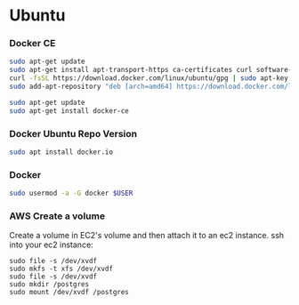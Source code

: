 # Ubuntu #

### Docker CE ###

```sh
sudo apt-get update
sudo apt-get install apt-transport-https ca-certificates curl software-properties-common
curl -fsSL https://download.docker.com/linux/ubuntu/gpg | sudo apt-key add -
sudo add-apt-repository "deb [arch=amd64] https://download.docker.com/linux/ubuntu $(lsb_release -cs) stable"

sudo apt-get update
sudo apt-get install docker-ce
```

### Docker Ubuntu Repo Version ###

```sh
sudo apt install docker.io
```


### Docker ###

```sh
sudo usermod -a -G docker $USER
```

### AWS Create a volume ###
Create a volume in EC2's volume and then attach it to an ec2 instance.
ssh into your ec2 instance:
```
sudo file -s /dev/xvdf
sudo mkfs -t xfs /dev/xvdf
sudo file -s /dev/xvdf
sudo mkdir /postgres
sudo mount /dev/xvdf /postgres
```
